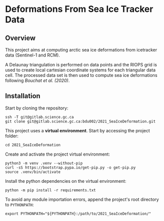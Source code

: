 # Deformations From Sea Ice Tracker Data

## Overview

This project aims at computing arctic sea ice deformations from icetracker data (Sentinel-1 and RCM). 

A Delaunay triangulation is performed on data points and the RIOPS grid is used to create local cartesian coordinate systems for each triangular data cell. The processed data set is then used to compute sea ice deformations following *Bouchat et al. (2020)*.

## Installation

Start by cloning the repository:

```
ssh -T git@gitlab.science.gc.ca
git clone git@gitlab.science.gc.ca:bdu002/2021_SeaIceDeformation.git
```

This project uses a **virtual environment**. Start by accessing the project folder:

```
cd 2021_SeaIceDeformation
```

Create and activate the project virtual environment:

```
python3 -m venv .venv --without-pip
curl -sS https://bootstrap.pypa.io/get-pip.py -o get-pip.py
source .venv/bin/activate
```

Install the python dependencies on the virtual environment:

```
python -m pip install -r requirements.txt
```

To avoid any module importation errors, append the project's root directory to `PYTHONPATH`:

```
export PYTHONPATH="${PYTHONPATH}:/path/to/2021_SeaIceDeformation/"
```



